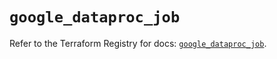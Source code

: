 # `google_dataproc_job`

Refer to the Terraform Registry for docs: [`google_dataproc_job`](https://registry.terraform.io/providers/hashicorp/google/6.23.0/docs/resources/dataproc_job).
